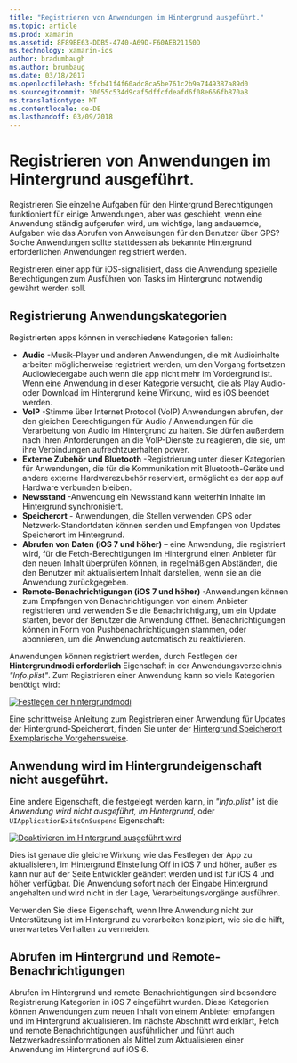 ```yaml
---
title: "Registrieren von Anwendungen im Hintergrund ausgeführt."
ms.topic: article
ms.prod: xamarin
ms.assetid: 8F89BE63-DDB5-4740-A69D-F60AEB21150D
ms.technology: xamarin-ios
author: bradumbaugh
ms.author: brumbaug
ms.date: 03/18/2017
ms.openlocfilehash: 5fcb41f4f60adc8ca5be761c2b9a7449387a89d0
ms.sourcegitcommit: 30055c534d9caf5dffcfdeafd6f08e666fb870a8
ms.translationtype: MT
ms.contentlocale: de-DE
ms.lasthandoff: 03/09/2018
---
```

# <a name="registering-applications-to-run-in-the-background"></a>Registrieren von Anwendungen im Hintergrund ausgeführt.

Registrieren Sie einzelne Aufgaben für den Hintergrund Berechtigungen funktioniert für einige Anwendungen, aber was geschieht, wenn eine Anwendung ständig aufgerufen wird, um wichtige, lang andauernde, Aufgaben wie das Abrufen von Anweisungen für den Benutzer über GPS? Solche Anwendungen sollte stattdessen als bekannte Hintergrund erforderlichen Anwendungen registriert werden.

Registrieren einer app für iOS-signalisiert, dass die Anwendung spezielle Berechtigungen zum Ausführen von Tasks im Hintergrund notwendig gewährt werden soll.

## <a name="application-registration-categories"></a>Registrierung Anwendungskategorien

Registrierten apps können in verschiedene Kategorien fallen:

-  **Audio** -Musik-Player und anderen Anwendungen, die mit Audioinhalte arbeiten möglicherweise registriert werden, um den Vorgang fortsetzen Audiowiedergabe auch wenn die app nicht mehr im Vordergrund ist. Wenn eine Anwendung in dieser Kategorie versucht, die als Play Audio- oder Download im Hintergrund keine Wirkung, wird es iOS beendet werden.
-  **VoIP** -Stimme über Internet Protocol (VoIP) Anwendungen abrufen, der den gleichen Berechtigungen für Audio / Anwendungen für die Verarbeitung von Audio im Hintergrund zu halten. Sie dürfen außerdem nach Ihren Anforderungen an die VoIP-Dienste zu reagieren, die sie, um ihre Verbindungen aufrechtzuerhalten power.
-  **Externe Zubehör und Bluetooth** -Registrierung unter dieser Kategorien für Anwendungen, die für die Kommunikation mit Bluetooth-Geräte und andere externe Hardwarezubehör reserviert, ermöglicht es der app auf Hardware verbunden bleiben.
-  **Newsstand** -Anwendung ein Newsstand kann weiterhin Inhalte im Hintergrund synchronisiert.
-  **Speicherort** - Anwendungen, die Stellen verwenden GPS oder Netzwerk-Standortdaten können senden und Empfangen von Updates Speicherort im Hintergrund.
-  **Abrufen von Daten (iOS 7 und höher)** – eine Anwendung, die registriert wird, für die Fetch-Berechtigungen im Hintergrund einen Anbieter für den neuen Inhalt überprüfen können, in regelmäßigen Abständen, die den Benutzer mit aktualisiertem Inhalt darstellen, wenn sie an die Anwendung zurückgegeben.
-  **Remote-Benachrichtigungen (iOS 7 und höher)** -Anwendungen können zum Empfangen von Benachrichtigungen von einem Anbieter registrieren und verwenden Sie die Benachrichtigung, um ein Update starten, bevor der Benutzer die Anwendung öffnet. Benachrichtigungen können in Form von Pushbenachrichtigungen stammen, oder abonnieren, um die Anwendung automatisch zu reaktivieren.


Anwendungen können registriert werden, durch Festlegen der **Hintergrundmodi erforderlich** Eigenschaft in der Anwendungsverzeichnis *"Info.plist"*. Zum Registrieren einer Anwendung kann so viele Kategorien benötigt wird:

 [![](registering-applications-to-run-in-background-images/bgmodes.png "Festlegen der hintergrundmodi")](registering-applications-to-run-in-background-images/bgmodes.png#lightbox)

Eine schrittweise Anleitung zum Registrieren einer Anwendung für Updates der Hintergrund-Speicherort, finden Sie unter der [Hintergrund Speicherort Exemplarische Vorgehensweise](~/ios/app-fundamentals/backgrounding/ios-backgrounding-walkthroughs/location-walkthrough.md).

## <a name="application-does-not-run-in-background-property"></a>Anwendung wird im Hintergrundeigenschaft nicht ausgeführt.

Eine andere Eigenschaft, die festgelegt werden kann, in *"Info.plist"* ist die *Anwendung wird nicht ausgeführt, im Hintergrund*, oder `UIApplicationExitsOnSuspend` Eigenschaft:

 [![](registering-applications-to-run-in-background-images/plist.png "Deaktivieren im Hintergrund ausgeführt wird")](registering-applications-to-run-in-background-images/plist.png#lightbox)

Dies ist genaue die gleiche Wirkung wie das Festlegen der App zu aktualisieren, im Hintergrund Einstellung Off in iOS 7 und höher, außer es kann nur auf der Seite Entwickler geändert werden und ist für iOS 4 und höher verfügbar. Die Anwendung sofort nach der Eingabe Hintergrund angehalten und wird nicht in der Lage, Verarbeitungsvorgänge ausführen.

Verwenden Sie diese Eigenschaft, wenn Ihre Anwendung nicht zur Unterstützung ist im Hintergrund zu verarbeiten konzipiert, wie sie die hilft, unerwartetes Verhalten zu vermeiden.

## <a name="background-fetch-and-remote-notifications"></a>Abrufen im Hintergrund und Remote-Benachrichtigungen

Abrufen im Hintergrund und remote-Benachrichtigungen sind besondere Registrierung Kategorien in iOS 7 eingeführt wurden. Diese Kategorien können Anwendungen zum neuen Inhalt von einem Anbieter empfangen und im Hintergrund aktualisieren. Im nächste Abschnitt wird erklärt, Fetch und remote Benachrichtigungen ausführlicher und führt auch Netzwerkadressinformationen als Mittel zum Aktualisieren einer Anwendung im Hintergrund auf iOS 6.
